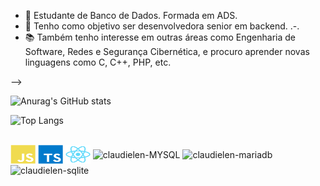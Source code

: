 
- 🔭 Estudante de Banco de Dados. Formada em ADS. 
- 🌱 Tenho como objetivo ser desenvolvedora senior em backend. .-.
- 📚 Também tenho interesse em outras áreas como Engenharia de Software, Redes e Segurança Cibernética, e procuro aprender novas linguagens como C, C++, PHP, etc.
  
-->
  
![Anurag's GitHub stats](https://github-readme-stats.vercel.app/api?username=claudielenchaves&show_icons=true&theme=onedark)

![Top Langs](https://github-readme-stats.vercel.app/api/top-langs/?username=anuraghazra&layout=compact)


<div style="display: inline_block"><br> 
<img align="center" alt="claudielen-Js" height="30" width="40" src="https://raw.githubusercontent.com/devicons/devicon/master/icons/javascript/javascript-plain.svg">
<img align="center" alt="claudielen-Ts" height="30" width="40" src="https://raw.githubusercontent.com/devicons/devicon/master/icons/typescript/typescript-plain.svg">
<img align="center" alt="claudielen-React" height="30" width="40" src="https://raw.githubusercontent.com/devicons/devicon/master/icons/react/react-original.svg">
<img align="center" alt="claudielen-MYSQL" height="30" width="40" src="https://img.shields.io/badge/MySQL-005C84?style=for-the-badge&logo=mysql&logoColor=white">
<img align="center" alt="claudielen-mariadb" height="30" width="40" src="https://img.shields.io/badge/MariaDB-003545?style=for-the-badge&logo=mariadb&logoColor=white">
<img align="center" alt="claudielen-sqlite" height="30" width="40" src="https://img.shields.io/badge/SQLite-07405E?style=for-the-badge&logo=sqlite&logoColor=white">


  
</div>
